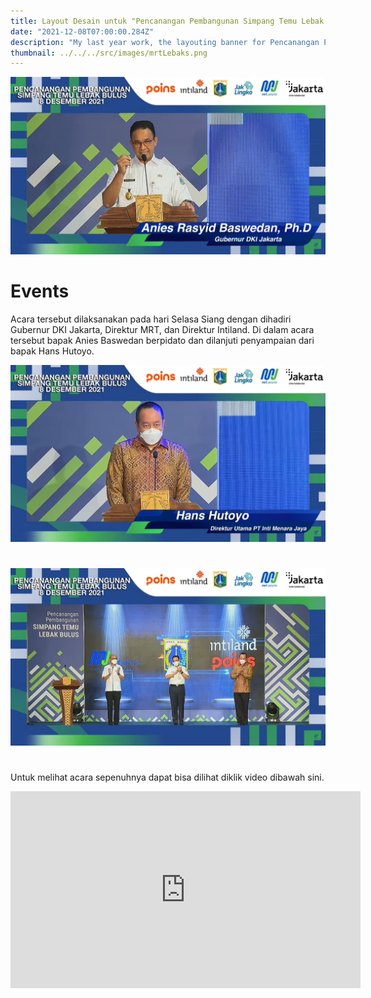 ```yaml
---
title: Layout Desain untuk "Pencanangan Pembangunan Simpang Temu Lebak Bulus" Youtube Live
date: "2021-12-08T07:00:00.284Z"
description: "My last year work, the layouting banner for Pencanangan Pembangunan Simpang Temu Lebak Bulus, represented by Jakarta Mayor, Director of MRT, and CEO of Intiland."
thumbnail: ../../../src/images/mrtLebaks.png
---
```


![](./MRT_Anies.png)
<h1 class="text-white text-2xl font-semibold mt-10 mb-4">Events</h1>

<p class="text-white mt-4 mb-8 border-l-4 pl-6 border-green-500">
   Acara tersebut dilaksanakan pada hari Selasa Siang dengan dihadiri Gubernur DKI Jakarta, Direktur MRT, dan Direktur Intiland. Di dalam acara tersebut bapak Anies Baswedan berpidato dan dilanjuti penyampaian dari bapak Hans Hutoyo.
</p>

![](./MRT_Hans.png)
<h1 class="mt-8 mb-4"></h1>

![](./MRT_All.png)
<h1 class="mt-8 mb-4"></h1>

<p class="text-white italic mt-4 mb-8 border-l-4 pl-6 border-green-500 ">
Untuk melihat acara sepenuhnya dapat bisa dilihat diklik video dibawah sini.</p>

<iframe width="560" height="315" src="https://www.youtube.com/embed/lkt981pv4mQ" title="YouTube video player" frameborder="0" allow="accelerometer; autoplay; clipboard-write; encrypted-media; gyroscope; picture-in-picture" allowfullscreen></iframe>